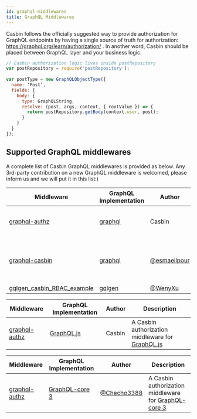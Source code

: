 ```yaml
---
id: graphql-middlewares
title: GraphQL Middlewares
---
```


Casbin follows the officially suggested way to provide authorization for GraphQL endpoints by having a single source of truth for authorization: https://graphql.org/learn/authorization/ . In another word, Casbin should be placed between GraphQL layer and your business logic.

```javascript
// Casbin authorization logic lives inside postRepository
var postRepository = require('postRepository');
 
var postType = new GraphQLObjectType({
  name: ‘Post’,
  fields: {
    body: {
      type: GraphQLString,
      resolve: (post, args, context, { rootValue }) => {
        return postRepository.getBody(context.user, post);
      }
    }
  }
});
```
## Supported GraphQL middlewares

A complete list of Casbin GraphQL middlewares is provided as below. Any 3rd-party contribution on a new GraphQL middleware is welcomed, please inform us and we will put it in this list:)

<!--DOCUSAURUS_CODE_TABS-->

<!--Go-->
Middleware | GraphQL Implementation | Author | Description
----|----|----|----
[graphql-authz](https://github.com/casbin/graphql-authz) | [graphql](https://github.com/graphql-go/graphql) | Casbin | An authorization middleware for graphql-go
[graphql-casbin](https://github.com/esmaeilpour/graphql-casbin) | [graphql](https://github.com/graphql-go/graphql) | [@esmaeilpour](https://github.com/esmaeilpour) | An Implementation of using Graphql and Casbin together
[gqlgen_casbin_RBAC_example](https://github.com/WenyXu/gqlgen_casbin_RBAC_example) | [gqlgen](https://github.com/99designs/gqlgen) | [@WenyXu](https://github.com/WenyXu) | (empty)

<!--Node.js-->
Middleware | GraphQL Implementation | Author | Description
----|----|----|----
[graphql-authz](https://github.com/node-casbin/graphql-authz) | [GraphQL.js](https://github.com/graphql/graphql-js) | Casbin | A Casbin authorization middleware for [GraphQL.js](https://github.com/graphql/graphql-js)


<!--Python-->
Middleware | GraphQL Implementation | Author | Description
----|----|----|----
[graphql-authz](https://github.com/node-casbin/graphql-authz) | [GraphQL-core 3](https://github.com/graphql-python/graphql-core) | [@Checho3388](https://github.com/Checho3388) | A Casbin authorization middleware for [GraphQL-core 3](https://github.com/graphql-python/graphql-core)

<!--END_DOCUSAURUS_CODE_TABS-->
